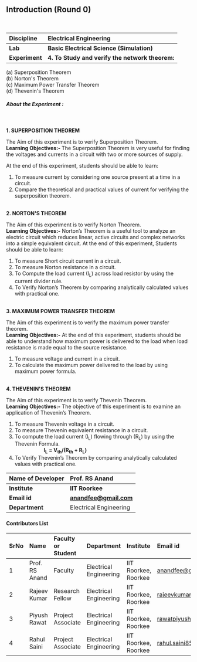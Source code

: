 ## Introduction (Round 0)

<br>

<b>Discipline | <b> Electrical Engineering
:--|:--|
<b> Lab | <b> Basic Electrical Science (Simulation)
<b> Experiment|     <b>4. To Study and verify the network theorem: <br>
(a) Superposition Theorem<br>
(b) Norton's Theorem<br>
(c) Maximum Power Transfer Theorem<br> 
(d) Thevenin's Theorem

<h5> About the Experiment : </h5> <br>

<b>1. SUPERPOSITION THEOREM </b> <br>

The Aim of this experiment is to verify Superposition Theorem.<br>
<b>Learning Objectives:- </b> The Superposition Theorem is very useful for finding the voltages and currents in a circuit with two or more sources of supply.<br>

At the end of this experiment, students should be able to learn:<br>

1. To measure current by considering one source present at a time in a circuit.<br>
2. Compare the theoretical and practical values of current for verifying the superposition theorem.<br><br>

<b> 2. NORTON'S THEOREM </b> <br>

The Aim of this experiment is to verify Norton Theorem.<br>
<b>Learning Objectives:-</b>  Norton’s Theorem is a useful tool to analyze an electric circuit which reduces linear, active circuits and complex networks into a simple equivalent circuit.
At the end of this experiment, Students should be able to learn:<br>

1. To measure Short circuit current in a circuit.<br>
2. To measure Norton resistance in a circuit.<br>
3. To Compute the load current (I<sub>L</sub>) across load resistor by using the current divider rule.<br>
4. To Verify Norton’s Theorem by comparing analytically calculated values with practical one.<br><br>

<b> 3. MAXIMUM POWER TRANSFER THEOREM  </b> <br>

The Aim of this experiment is to verify the maximum power transfer theorem.<br>
<b>Learning Objectives:-</b> At the end of this experiment, students should be able to understand how maximum power is delivered to the load when load resistance is made equal to the source resistance.<br>

1. To measure voltage and current in a circuit.<br>
2. To calculate the maximum power delivered to the load by using maximum power formula. <br><br>

<b> 4. THEVENIN'S THEOREM </b>  <br>

The Aim of this experiment is to verify Thevenin Theorem.<br>
<b>Learning Objectives:-</b> The objective of this experiment is to examine an application of Thevenin’s Theorem.<br>

1. To measure Thevenin voltage in a circuit.<br>
2. To measure Thevenin equivalent resistance in a circuit.<br>
3. To compute the load current (I<sub>L</sub>) flowing through (R<sub>L</sub>) by using the Thevenin Formula.<br>
&nbsp;&nbsp;&nbsp;&nbsp;&nbsp;&nbsp;&nbsp;&nbsp;&nbsp;&nbsp;&nbsp;&nbsp;&nbsp;&nbsp;&nbsp;&nbsp;&nbsp;&nbsp;&nbsp;       <b> I<sub>L</sub> = V<sub>th</sub>/(R<sub>th</sub> + R<sub>L</sub>) </b> <br>
4. To Verify Thevenin’s Theorem by comparing analytically calculated values with practical one.

<b>Name of Developer | <b> Prof. RS Anand
:--|:--|
<b> Institute | <b> IIT Roorkee
<b> Email id|   <b> anandfee@gmail.com
<b> Department | Electrical Engineering

#### Contributors List

SrNo | Name | Faculty or Student | Department| Institute | Email id
:--|:--|:--|:--|:--|:--|
1 | Prof. RS Anand | Faculty | Electrical Engineering | IIT Roorkee, Roorkee | anandfee@gmail.com
2 | Rajeev Kumar | Research Fellow | Electrical Engineering | IIT Roorkee, Roorkee | rajeevkumar.rke@gmail.com
3 | Piyush Rawat | Project Associate | Electrical Engineering | IIT Roorkee, Roorkee | rawatpiyush72@gmail.com
4 | Rahul Saini | Project Associate | Electrical Engineering | IIT Roorkee, Roorkee | rahul.saini8599@gmail.com

<br>
